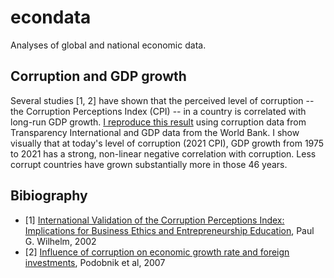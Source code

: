 # econdata
Analyses of global and national economic data.

## Corruption and GDP growth

Several studies [1, 2] have shown that the perceived level of corruption -- the Corruption Perceptions Index (CPI) -- in a country is correlated with long-run GDP growth. [I reproduce this result](https://github.com/ndronen/econdata/blob/main/notebooks/Corruption_and_GDP_growth.ipynb) using corruption data from Transparency International and GDP data from the World Bank. I show visually that at today's level of corruption (2021 CPI), GDP growth from 1975 to 2021 has a strong, non-linear negative correlation with corruption. Less corrupt countries have grown substantially more in those 46 years.

## Bibiography

* [1] [International Validation of the Corruption Perceptions Index: Implications for Business Ethics and Entrepreneurship Education](https://link.springer.com/article/10.1023/A:1013882225402), Paul G. Wilhelm, 2002
* [2] [Influence of corruption on economic growth rate and foreign investments](https://arxiv.org/abs/0710.1995), Podobnik et al, 2007
